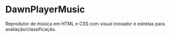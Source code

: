 # DawnPlayerMusic
Reprodutor de música em HTML e CSS com visual inovador e estrelas para avaliação/classificação.
